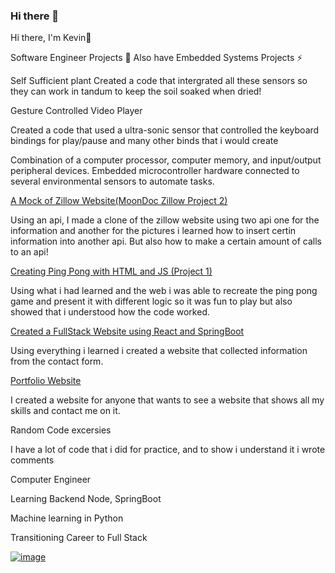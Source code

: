 ### Hi there 👋
Hi there, I'm Kevin👋

Software Engineer Projects 🔭
Also have Embedded Systems Projects ⚡


Self Sufficient plant
Created a code that intergrated all these sensors so they can work in tandum to keep the soil soaked when dried!

Gesture Controlled Video Player

Created a code that used a ultra-sonic sensor that controlled the keyboard bindings for play/pause and many other binds that i would create

Combination of a computer processor, computer memory, and input/output peripheral devices. Embedded microcontroller hardware connected to several environmental sensors to automate tasks.


[A Mock of Zillow Website(MoonDoc Zillow Project 2)](https://github.com/yomoon93/mod2)


Using an api, I made a clone of the zillow website using two api one for the information and another for the pictures i learned how to insert certin information into another api. But also how to make a certain amount of calls to an api!

[Creating Ping Pong with HTML and JS (Project 1)](https://github.com/yomoon93/MOD1Project)


Using what i had learned and the web i was able to recreate the ping pong game and present it with different logic so it was fun to play but also showed that i understood how the code worked.

[Created a FullStack Website using React and SpringBoot](https://github.com/yomoon93/mod3)


Using everything i learned i created a website that collected information from the contact form. 

[Portfolio Website](https://github.com/yomoon93/MOD1Pro)


I created a website for anyone that wants to see a website that shows all my skills and contact me on it.

Random Code excersies 

I have a lot of code that i did for practice, and to show i understand it i wrote comments

Computer Engineer

Learning Backend Node, SpringBoot

Machine learning in Python

Transitioning Career to Full Stack
<!--
**yomoon93/yomoon93** is a ✨ _special_ ✨ repository because its `README.md` (this file) appears on your GitHub profile.

Here are some ideas to get you started:

- 🔭 I’m currently working on ...
- 🌱 I’m currently learning ...
-👬 I’m looking to collaborate on ...
- 🤔 I’m looking for help with ...
- 💬 Ask me about ...
- 📫 How to reach me: ...
- ⚡ Fun fact: ...
-->
[![image](https://img.shields.io/badge/LinkedIn-0077B5?style=for-the-badge&logo=linkedin&logoColor=white)](https://www.linkedin.com/in/kevinmunar/) 

